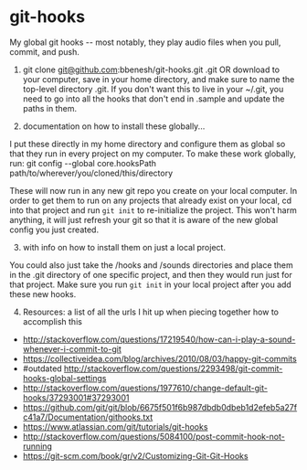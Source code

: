 # git-hooks
My global git hooks -- most notably, they play audio files when you pull, commit, and push.

1. git clone git@github.com:bbenesh/git-hooks.git .git
OR download to your computer, save in your home directory, and make sure to name the top-level directory .git. If you don't want this to live in your ~/.git, you need to go into all the hooks that don't end in .sample and update the paths in them.

2. documentation on how to install these globally...

I put these directly in my home directory and configure them as global so that they run in every project on my computer.
To make these work globally, run:
git config --global core.hooksPath path/to/wherever/you/cloned/this/directory

These will now run in any new git repo you create on your local computer. In order to get them to run on any projects that already exist on your local, cd into that project and run `git init` to re-initialize the project. This won't harm anything, it will just refresh your git so that it is aware of the new global config you just created.

3. with info on how to install them on just a local project.

You could also just take the /hooks and /sounds directories and place them in the .git directory of one specific project, and then they would run just for that project. Make sure you run `git init` in your local project after you add these new hooks.


4. Resources: a list of all the urls I hit up when piecing together how to accomplish this

* http://stackoverflow.com/questions/17219540/how-can-i-play-a-sound-whenever-i-commit-to-git
* https://collectiveidea.com/blog/archives/2010/08/03/happy-git-commits
* #outdated http://stackoverflow.com/questions/2293498/git-commit-hooks-global-settings
* http://stackoverflow.com/questions/1977610/change-default-git-hooks/37293001#37293001
* https://github.com/git/git/blob/6675f501f6b987dbdb0dbeb1d2efeb5a27fc41a7/Documentation/githooks.txt
* https://www.atlassian.com/git/tutorials/git-hooks
* http://stackoverflow.com/questions/5084100/post-commit-hook-not-running
* https://git-scm.com/book/gr/v2/Customizing-Git-Git-Hooks
